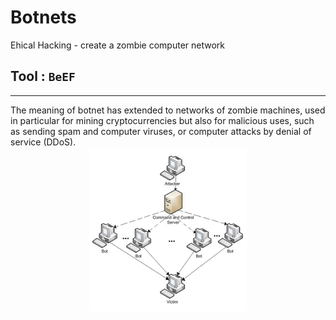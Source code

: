 # Botnets
Ehical Hacking - create a zombie computer network

## Tool : `BeEF`
<hr>
The meaning of botnet has extended to networks of zombie machines, used in particular for mining cryptocurrencies but also for malicious uses, such as sending spam and computer viruses, or computer attacks by denial of service (DDoS).
<center>
<img src="Botnets1.png" width="50%">
</center>
